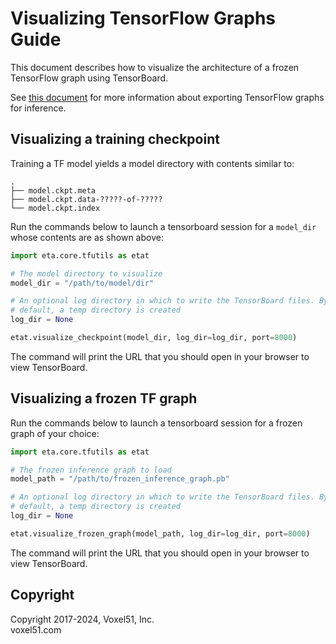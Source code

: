 # Visualizing TensorFlow Graphs Guide

This document describes how to visualize the architecture of a frozen
TensorFlow graph using TensorBoard.

See [this document](export_tf_graphs_guide.md) for more information about
exporting TensorFlow graphs for inference.


## Visualizing a training checkpoint

Training a TF model yields a model directory with contents similar to:

```
.
├── model.ckpt.meta
├── model.ckpt.data-?????-of-?????
└── model.ckpt.index
```

Run the commands below to launch a tensorboard session for a `model_dir` whose
contents are as shown above:

```py
import eta.core.tfutils as etat

# The model directory to visualize
model_dir = "/path/to/model/dir"

# An optional log directory in which to write the TensorBoard files. By
# default, a temp directory is created
log_dir = None

etat.visualize_checkpoint(model_dir, log_dir=log_dir, port=8000)
```

The command will print the URL that you should open in your browser to view
TensorBoard.


## Visualizing a frozen TF graph

Run the commands below to launch a tensorboard session for a frozen graph of
your choice:

```py
import eta.core.tfutils as etat

# The frozen inference graph to load
model_path = "/path/to/frozen_inference_graph.pb"

# An optional log directory in which to write the TensorBoard files. By
# default, a temp directory is created
log_dir = None

etat.visualize_frozen_graph(model_path, log_dir=log_dir, port=8000)
```

The command will print the URL that you should open in your browser to view
TensorBoard.


## Copyright

Copyright 2017-2024, Voxel51, Inc.<br>
voxel51.com
